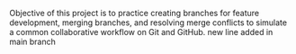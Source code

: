  Objective of this project is to practice creating branches for feature development, merging branches, and resolving merge conflicts to simulate a common collaborative workflow on Git and GitHub.
new line added in main branch
 